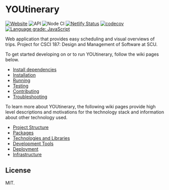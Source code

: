 # YOUtinerary

[![Website](https://img.shields.io/website?down_color=red&down_message=offline&label=website&style=flat-square&up_message=online&url=https%3A%2F%2Fyoutinerary.dlee.dev)](https://youtinerary.dlee.dev)
![API](https://img.shields.io/website?down_color=red&down_message=offline&label=api&style=flat-square&up_message=online&url=https%3A%2F%2Fyoutinerary-api.dlee.dev)
![Node CI](https://github.com/drklee3/YOUtinerary/workflows/Node%20CI/badge.svg)
[![Netlify Status](https://img.shields.io/netlify/f7c0d48f-b566-47a0-8830-da3e6ebcc596?style=flat-square)](https://app.netlify.com/sites/youtinerary/deploys)
[![codecov](https://img.shields.io/codecov/c/gh/drklee3/YOUtinerary?style=flat-square)](https://codecov.io/gh/drklee3/YOUtinerary)
[![Language grade: JavaScript](https://img.shields.io/lgtm/grade/javascript/g/drklee3/YOUtinerary.svg?logo=lgtm&logoWidth=18&style=flat-square)](https://lgtm.com/projects/g/drklee3/YOUtinerary/context:javascript)

Web application that provides easy scheduling and visual overviews of trips.
Project for CSCI 187: Design and Management of Software at SCU.

To get started developing on or to run YOUtinerary, follow the wiki pages below.

-   [Install dependencies](https://github.com/drklee3/YOUtinerary/wiki/Dependencies)
-   [Installation](https://github.com/drklee3/YOUtinerary/wiki/Installation)
-   [Running](https://github.com/drklee3/YOUtinerary/wiki/Running)
-   [Testing](https://github.com/drklee3/YOUtinerary/wiki/Testing)
-   [Contributing](https://github.com/drklee3/YOUtinerary/wiki/Contributing)
-   [Troubleshooting](https://github.com/drklee3/YOUtinerary/wiki/Troubleshooting)

To learn more about YOUtinerary, the following wiki pages provide high level descriptions and motivations for the technology stack and information about other technology used.

-   [Project Structure](https://github.com/drklee3/YOUtinerary/wiki/Structure)
-   [Packages](https://github.com/drklee3/YOUtinerary/wiki/Packages)
-   [Technologies and Libraries](https://github.com/drklee3/YOUtinerary/wiki/Technologies-and-Libraries)
-   [Development Tools](https://github.com/drklee3/YOUtinerary/wiki/Development-Tools)
-   [Deployment](https://github.com/drklee3/YOUtinerary/wiki/Deployment)
-   [Infrastructure](https://github.com/drklee3/YOUtinerary/wiki/Infrastructure)

## License

MIT.
